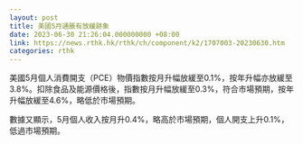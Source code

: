 ```yaml
---
layout: post
title: 美國5月通脹有放緩跡象
date: 2023-06-30 21:26:04.000000000 +08:00
link: https://news.rthk.hk/rthk/ch/component/k2/1707003-20230630.htm
categories: rthk
---
```


美國5月個人消費開支（PCE）物價指數按月升幅放緩至0.1%，按年升幅亦放緩至3.8%。扣除食品及能源價格後，指數按月升幅放緩至0.3%，符合市場預期，按年升幅放緩至4.6%，略低於市場預期。

數據又顯示，5月個人收入按月升0.4%，略高於市場預期，個人開支上升0.1%，低過市場預期。
